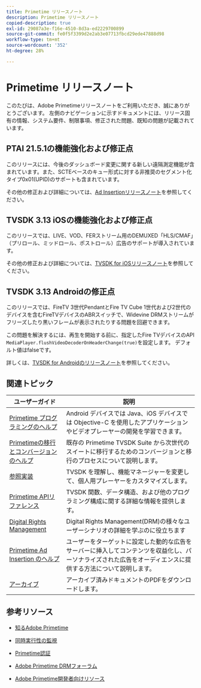 ```yaml
---
title: Primetime リリースノート
description: Primetime リリースノート
copied-description: true
exl-id: 29087a3e-f16e-4510-8d3a-ed2229700899
source-git-commit: fe0f5f3399d2e2ab3e07713fbcd29ede47888d98
workflow-type: tm+mt
source-wordcount: '352'
ht-degree: 28%

---
```


# Primetime リリースノート

このたびは、Adobe Primetimeリリースノートをご利用いただき、誠にありがとうございます。 左側のナビゲーションに示すドキュメントには、リリース固有の情報、システム要件、制限事項、修正された問題、既知の問題が記載されています。

## PTAI 21.5.1の機能強化および修正点

このリリースには、今後のダッシュボード変更に関する新しい遠隔測定機能が含まれています。また、SCTEベースのキュー形式に対する非推奨のセグメント化タイプ0x01(UPID)のサポートも含まれています。

その他の修正および詳細については、[Ad Insertionリリースノート](/help/release-notes/ptai-21x-release-notes.md)を参照してください。

## TVSDK 3.13 iOSの機能強化および修正点

このリリースでは、LIVE、VOD、FERストリーム用のDEMUXED「HLS/CMAF」（プリロール、ミッドロール、ポストロール）広告のサポートが導入されています。

その他の修正および詳細については、[TVSDK for iOSリリースノート](../release-notes/tvsdk-3x-ios.md)を参照してください。

## TVSDK 3.13 Androidの修正点

このリリースでは、FireTV 3世代PendantとFire TV Cube 1世代および2世代のデバイスを含むFireTVデバイスのABRスイッチで、Widevine DRMストリームがフリーズしたり黒いフレームが表示されたりする問題を回避できます。

この問題を解決するには、再生を開始する前に、指定したFire TVデバイスのAPI `MediaPlayer.flushVideoDecoderOnHeaderChange(true)`を設定します。 デフォルト値はfalseです。

詳しくは、[TVSDK for Androidのリリースノート](../release-notes/tvsdk-3x-android.md)を参照してください。

## 関連トピック

| ユーザーガイド | 説明 |
|--- |--- |
| [Primetime プログラミングのヘルプ](/help/programming/home.md) | Android デバイスでは Java、iOS デバイスでは Objective-C を使用したアプリケーションやビデオプレーヤーの開発を学習できます。 |
| [Primetimeの移行とコンバージョンのヘルプ](/help/migration-guides/home.md) | 既存の Primetime TVSDK Suite から次世代のスイートに移行するためのコンバージョンと移行のプロセスについて説明します。 |
| [参照実装](/help/android-reference-implementation/home.md) | TVSDK を理解し、機能マネージャーを変更して、個人用プレーヤーをカスタマイズします。 |
| [Primetime APIリファレンス](/help/reference/api-references.md) | TVSDK 関数、データ構造、および他のプログラミング構成に関する詳細な情報を提供します。 |
| [Digital Rights Management](/help/digital-rights-management/home.md) | Digital Rights Management(DRM)の様々なユーザーシナリオの詳細を学ぶのに役立ちます |
| [Primetime Ad Insertion のヘルプ](/help/primetime-ad-insertion/home.md) | ユーザーをターゲットに設定した動的な広告をサーバーに挿入してコンテンツを収益化し、パーソナライズされた広告をオーディエンスに提供する方法について説明します。 |
| [アーカイブ](https://helpx.adobe.com/primetime/archives.html) | アーカイブ済みドキュメントのPDFをダウンロードします。 |

## 参考リソース

* [知るAdobe Primetime](https://www.adobe.com/in/marketing/primetime.html)

* [同時実行性の監視](https://tve.helpdocsonline.com/concurrency-monitoring-introduction)

* [Primetime認証](https://tve.helpdocsonline.com/home)

* [Adobe Primetime DRMフォーラム](https://forums.adobe.com/community/adobe_access)

* [Adobe Primetime開発者向けリソース](https://www.adobe.com/devnet/primetime.html)
